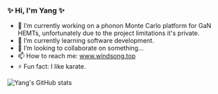 ### ✨ Hi, I'm Yang ✨

- 🔭 I’m currently working on a phonon Monte Carlo platform for GaN HEMTs, unfortunately due to the project limitations it's private.
- 🌱 I’m currently learning software development.
- 👯 I’m looking to collaborate on something...
- 📫 How to reach me: www.windsong.top
- ⚡ Fun fact: I like karate.

![Yang's GitHub stats](https://github-readme-stats.vercel.app/api?username=santashen&count_private=true&show_icons=true&theme=gruvbox_light)

<!--
**santashen/santashen** is a ✨ _special_ ✨ repository because its `README.md` (this file) appears on your GitHub profile.

Here are some ideas to get you started:

- 🔭 I’m currently working on ...
- 🌱 I’m currently learning ...
- 👯 I’m looking to collaborate on ...
- 🤔 I’m looking for help with ...
- 💬 Ask me about ...
- 📫 How to reach me: ...
- 😄 Pronouns: ...
- ⚡ Fun fact: ...
-->
